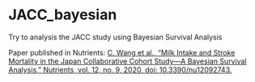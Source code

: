 # JACC_bayesian
Try to analysis the JACC study using Bayesian Survival Analysis

Paper published in Nutrients: [C. Wang et al., “Milk Intake and Stroke Mortality in the Japan Collaborative Cohort Study—A Bayesian Survival Analysis,” Nutrients, vol. 12, no. 9, 2020, doi: 10.3390/nu12092743.](https://www.mdpi.com/2072-6643/12/9/2743/htm)
  
